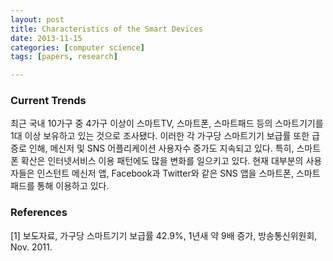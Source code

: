 ```yaml
---
layout: post
title: Characteristics of the Smart Devices
date: 2013-11-15
categories: [computer science]
tags: [papers, research]

---
```


### Current Trends
최근 국내 10가구 중 4가구 이상이 스마트TV, 스마트폰, 스마트패드 등의 스마트기기를 1대 이상 보유하고 있는 것으로 조사됐다. 이러한 각 가구당 스마트기기 보급률 또한 급증로 인해, 메신저 및 SNS 어플리케이션 사용자수 증가도 지속되고 있다. 특히, 스마트폰 확산은 인터넷서비스 이용 패턴에도 많을 변화를 일으키고 있다. 현재 대부분의 사용자들은 인스턴트 메신저 앱, Facebook과 Twitter와 같은 SNS 앱을 스마트폰, 스마트패드를 통해 이용하고 있다. 


### References
[1] 보도자료, 가구당 스마트기기 보급률 42.9%, 1년새 약 9배 증가, 방송통신위원회, Nov. 2011.
